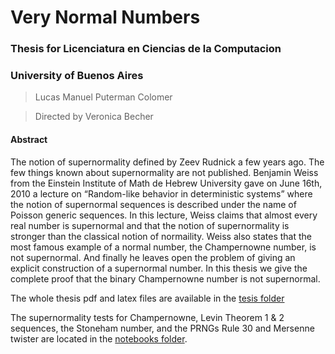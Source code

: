 # Very Normal Numbers
### Thesis for Licenciatura en Ciencias de la Computacion
### University of Buenos Aires
 >Lucas Manuel Puterman Colomer
 
 >Directed by Veronica Becher
 
#### Abstract  
The notion of supernormality defined by Zeev Rudnick a few years ago.
The few things known about supernormality are not published. Benjamin Weiss from the Einstein Institute of Math de Hebrew University gave on June 16th, 2010 a lecture on “Random-like behavior
in deterministic systems” where the notion of supernormal sequences is described under the name of Poisson generic sequences.
In this lecture, Weiss claims that almost every real number is supernormal and that the notion of supernormality is stronger than the classical notion of normaility.
Weiss also states that the most famous example of a normal number, the Champernowne number, is not supernormal. And finally he leaves open the problem of giving an explicit construction of a supernormal number.
In this thesis we give the complete proof that the binary Champernowne number is not supernormal.

The whole thesis pdf and latex files are available in the [tesis folder](tesis/tesis.pdf)

The supernormality tests for Champernowne, Levin Theorem 1 & 2 sequences, the Stoneham number, and the PRNGs Rule 30 and Mersenne twister are located in the [notebooks folder](/notebooks). 

